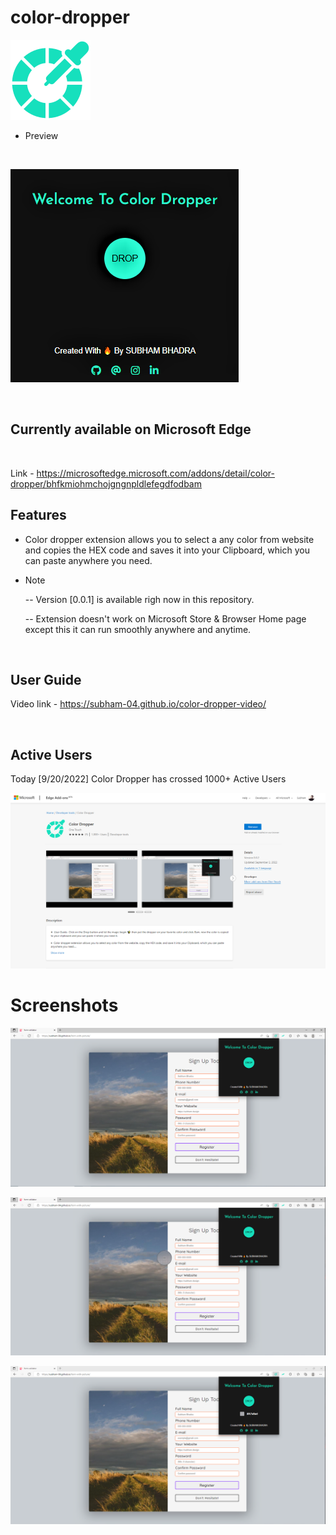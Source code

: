 # color-dropper

![App Screenshot](https://github.com/subham-04/color-dropper/blob/main/128.png)

- Preview

<br>

![App Screenshot](https://github.com/subham-04/color-dropper/blob/main/cld%20(2).png)

<br>

## Currently available on Microsoft Edge

<br>


Link - https://microsoftedge.microsoft.com/addons/detail/color-dropper/bhfkmiohmchojgngnpldlefegdfodbam



## Features


- Color dropper extension allows you to select a any color from website and copies the HEX code and saves it into your Clipboard, which you can paste anywhere you need.

- Note
    
    --   Version [0.0.1] is available righ now in this repository.
    
    --   Extension doesn't work on Microsoft Store & Browser Home page except this it can run smoothly anywhere and anytime.
    
    
<br>
    

## User Guide

Video link - https://subham-04.github.io/color-dropper-video/

<br>

## Active Users


Today [9/20/2022] Color Dropper has crossed 1000+ Active Users

![App Screenshot](https://github.com/subham-04/color-dropper/blob/main/Screenshot%202022-09-20%20003928.png)


# Screenshots




![App Screenshot](https://github.com/subham-04/color-dropper/blob/main/2.png)


![App Screenshot](https://github.com/subham-04/color-dropper/blob/main/4.PNG)

![App Screenshot](https://github.com/subham-04/color-dropper/blob/main/5.png)
